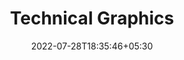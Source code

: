 ---
title: "Technical Graphics"
date: 2022-07-28T18:35:46+05:30
draft: false
description: "Digital graphics of technical things used in research"
layout: "gallery"
images:
    - src: images/gallery/technical/ddRAD.png
    - src: images/gallery/technical/DDT.svg
    - src: images/gallery/technical/dna colors bases.svg'
    - src: images/gallery/technical/Layers Perspective.png'
    - src: images/gallery/technical/methlymercury_glow.png
    - src: images/gallery/technical/microsat_gel.png
    - src: images/gallery/technical/microsats2color.png
    - src: images/gallery/technical/PCB.png
    - src: images/gallery/technical/sequences.svg
    - src: images/gallery/technical/SNP3_alt.png
    - src: images/gallery/technical/SNP and tag-01.png'
    - src: images/gallery/technical/spermegg.svg
    - src: images/gallery/technical/stress methods_vertical.png'
    - src: images/gallery/technical/stu_ionchannels_alt.png
    - src: images/gallery/technical/thyroxine.svg
    - src: images/gallery/technical/UCE_single_locus-01.png
    - src: images/gallery/technical/Ultraconserved enrichment.png'
    - src: images/gallery/technical/Ultraconserved gene tree-02.png'
    - src: images/gallery/technical/vial.png
    - src: images/gallery/technical/vials.svg
---